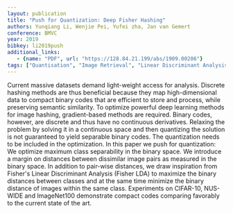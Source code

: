 ```yaml
---
layout: publication
title: "Push for Quantization: Deep Fisher Hashing"
authors: Yunqiang Li, Wenjie Pei, Yufei zha, Jan van Gemert
conference: BMVC
year: 2019
bibkey: li2019push
additional_links:
   - {name: "PDF", url: "https://128.84.21.199/abs/1909.00206"}
tags: ["Quantisation", "Image Retrieval", "Linear Discriminant Analysis", "BMVC"]
---
```

Current massive datasets demand light-weight access for analysis. Discrete hashing methods are thus beneficial because they map high-dimensional data to compact binary codes that are efficient to store and process, while preserving semantic similarity. To optimize powerful deep learning methods for image hashing, gradient-based methods are required. Binary codes, however, are discrete and thus have no continuous derivatives. Relaxing the problem by solving it in a continuous space and then quantizing the solution is not guaranteed to yield separable binary codes. The quantization needs to be included in the optimization. In this paper we push for quantization: We optimize maximum class separability in the binary space. We introduce a margin on distances between dissimilar image pairs as measured in the binary space. In addition to pair-wise distances, we draw inspiration from Fisher's Linear Discriminant Analysis (Fisher LDA) to maximize the binary distances between classes and at the same time minimize the binary distance of images within the same class. Experiments on CIFAR-10, NUS-WIDE and ImageNet100 demonstrate compact codes comparing favorably to the current state of the art.
